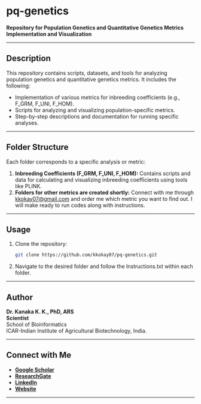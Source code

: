# pq-genetics  
**Repository for Population Genetics and Quantitative Genetics Metrics Implementation and Visualization**  

---

## Description  
This repository contains scripts, datasets, and tools for analyzing population genetics and quantitative genetics metrics. It includes the following:  

- Implementation of various metrics for inbreeding coefficients (e.g., F_GRM, F_UNI, F_HOM).  
- Scripts for analyzing and visualizing population-specific metrics.  
- Step-by-step descriptions and documentation for running specific analyses.  

---

## Folder Structure  

Each folder corresponds to a specific analysis or metric:  
1. **Inbreeding Coefficients (F_GRM, F_UNI, F_HOM):** Contains scripts and data for calculating and visualizing inbreeding coefficients using tools like PLINK.  
2. **Folders for other metrics are created shortly:** Connect with me through kkokay07@gmail.com and order me which metric you want to find out. I will make ready to run codes along with instructions.
---

## Usage  

1. Clone the repository:  
   ```bash  
   git clone https://github.com/kkokay07/pq-genetics.git  
   ```  

2. Navigate to the desired folder and follow the Instructions.txt within each folder.  

---

## Author  

**Dr. Kanaka K. K., PhD, ARS**  
**Scientist**  
School of Bioinformatics  
ICAR-Indian Institute of Agricultural Biotechnology, India.  

---

## Connect with Me  

- **[Google Scholar](https://scholar.google.com/citations?user=OdQ7SF8AAAAJ&hl=en)**  
- **[ResearchGate](https://www.researchgate.net/profile/Kanaka-K-Kresearch)**  
- **[LinkedIn](https://www.linkedin.com/in/kanaka-k-k/)**  
- **[Website](https://iiab.icar.gov.in/staff/dr-kanaka-k-k/)**  

---  
